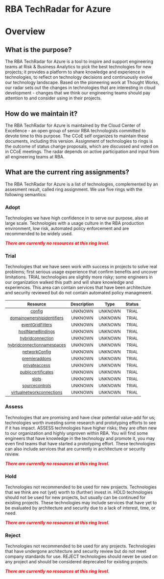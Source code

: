 
RBA TechRadar for Azure
=======================

# Overview

## What is the purpose?


The RBA TechRadar for Azure is a tool to inspire and support engineering teams at Risk & Business Analytics to pick the best technologies for new projects; it provides a platform to share knowledge and experience in technologies, to reflect on technology decisions and continuously evolve our technology landscape.  Based on the pioneering work at Thought Works, our radar sets out the changes in technologies that are interesting in cloud development - changes that we think our engineering teams should pay attention to and consider using in their projects.
## How do we maintain it?


The RBA TechRadar for Azure is maintained by the Cloud Center of Excellence - an open group of senior RBA technologists committed to devote time to this purpose.  The CCoE self organizes to maintain these documents, including this version.  Assignment of technologies to rings is the outcome of status change proposals, which are discussed and voted on in CCoE meetings.  The radar depends on active participation and input from all engineering teams at RBA.
## What are the current ring assignments?


The RBA TechRadar for Azure is a list of technologies, complemented by an assesment result, called ring assignment.  We use five rings with the following semantics:
### Adopt


Technologies we have high confidence in to serve our purpose, also at large scale.  Technologies with a usage culture in the RBA production environment, low risk, automated policy enforcement and are recommended to be widely used.  
  
***<font color="red"> There are currently no resources at this ring level. </font>***
### Trial


Technologies that we have seen work with success in projects to solve real problems;  first serious usage experience that confirm benefits and uncover limitations.  TRIAL technologies are slightly more risky; some engineers in our organization walked this path and will share knowledge and experiences.  This area can contain services that have been architecture and security reviewed but do not contain automated policy managmeent.  

|<sub>Resource</sub>|<sub>Description</sub>|<sub>Type</sub>|<sub>Status</sub>|
| :---: | :---: | :---: | :---: |
|<sub>[config](https://github.com/openrba/python-azure-techradar/tree/master/Microsoft.Network/sites/config)</sub>|<sub>UNKNOWN</sub>|<sub>UNKNOWN</sub>|<sub>TRIAL</sub>|
|<sub>[domainownershipidentifiers](https://github.com/openrba/python-azure-techradar/tree/master/Microsoft.Network/sites/domainownershipidentifiers)</sub>|<sub>UNKNOWN</sub>|<sub>UNKNOWN</sub>|<sub>TRIAL</sub>|
|<sub>[eventGridFilters](https://github.com/openrba/python-azure-techradar/tree/master/Microsoft.Network/sites/eventGridFilters)</sub>|<sub>UNKNOWN</sub>|<sub>UNKNOWN</sub>|<sub>TRIAL</sub>|
|<sub>[hostNameBindings](https://github.com/openrba/python-azure-techradar/tree/master/Microsoft.Network/sites/hostNameBindings)</sub>|<sub>UNKNOWN</sub>|<sub>UNKNOWN</sub>|<sub>TRIAL</sub>|
|<sub>[hybridconnection](https://github.com/openrba/python-azure-techradar/tree/master/Microsoft.Network/sites/hybridconnection)</sub>|<sub>UNKNOWN</sub>|<sub>UNKNOWN</sub>|<sub>TRIAL</sub>|
|<sub>[hybridconnectionnamespaces](https://github.com/openrba/python-azure-techradar/tree/master/Microsoft.Network/sites/hybridconnectionnamespaces)</sub>|<sub>UNKNOWN</sub>|<sub>UNKNOWN</sub>|<sub>TRIAL</sub>|
|<sub>[networkConfig](https://github.com/openrba/python-azure-techradar/tree/master/Microsoft.Network/sites/networkConfig)</sub>|<sub>UNKNOWN</sub>|<sub>UNKNOWN</sub>|<sub>TRIAL</sub>|
|<sub>[premieraddons](https://github.com/openrba/python-azure-techradar/tree/master/Microsoft.Network/sites/premieraddons)</sub>|<sub>UNKNOWN</sub>|<sub>UNKNOWN</sub>|<sub>TRIAL</sub>|
|<sub>[privateaccess](https://github.com/openrba/python-azure-techradar/tree/master/Microsoft.Network/sites/privateaccess)</sub>|<sub>UNKNOWN</sub>|<sub>UNKNOWN</sub>|<sub>TRIAL</sub>|
|<sub>[publiccertificates](https://github.com/openrba/python-azure-techradar/tree/master/Microsoft.Network/sites/publiccertificates)</sub>|<sub>UNKNOWN</sub>|<sub>UNKNOWN</sub>|<sub>TRIAL</sub>|
|<sub>[slots](https://github.com/openrba/python-azure-techradar/tree/master/Microsoft.Network/sites/slots)</sub>|<sub>UNKNOWN</sub>|<sub>UNKNOWN</sub>|<sub>TRIAL</sub>|
|<sub>[sourcecontrols](https://github.com/openrba/python-azure-techradar/tree/master/Microsoft.Network/sites/sourcecontrols)</sub>|<sub>UNKNOWN</sub>|<sub>UNKNOWN</sub>|<sub>TRIAL</sub>|
|<sub>[virtualnetworkconnections](https://github.com/openrba/python-azure-techradar/tree/master/Microsoft.Network/sites/virtualnetworkconnections)</sub>|<sub>UNKNOWN</sub>|<sub>UNKNOWN</sub>|<sub>TRIAL</sub>|

### Assess


Technologies that are promising and have clear potential value-add for us; technologies worth investing some research and prototyping efforts to see if it has impact.  ASSESS technologies have higher risks;  they are often new to our organization and highly unproven within RBA.  You will find some engineers that have knowledge in the technology and promote it, you may even find teams that have started a prototyping effort.  These technologies can also include services that are currently in architecture or security review.  
  
***<font color="red"> There are currently no resources at this ring level. </font>***
### Hold


Technologies not recommended to be used for new projects. Technologies that we think are not (yet) worth to (further) invest in.  HOLD technologies should not be used for new projects, but usually can be continued for existing projects.  These technologies may include services that have yet to be evaluated by architecture and security due to a lack of interest, time, or need.  
  
***<font color="red"> There are currently no resources at this ring level. </font>***
### Reject


Technologies not recommended to be used for any projects. Technologies that have undergone architecture and security review but do not meet company standards for use.  REJECT technologies should never be used on any project and should be considered deprecated for existing projects.  
  
***<font color="red"> There are currently no resources at this ring level. </font>***